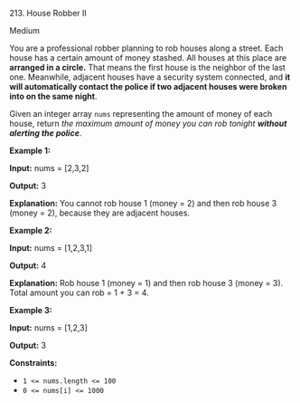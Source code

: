 213\. House Robber II

Medium

You are a professional robber planning to rob houses along a street. Each house has a certain amount of money stashed. All houses at this place are **arranged in a circle.** That means the first house is the neighbor of the last one. Meanwhile, adjacent houses have a security system connected, and **it will automatically contact the police if two adjacent houses were broken into on the same night**.

Given an integer array `nums` representing the amount of money of each house, return _the maximum amount of money you can rob tonight **without alerting the police**_.

**Example 1:**

**Input:** nums = \[2,3,2\]

**Output:** 3

**Explanation:** You cannot rob house 1 (money = 2) and then rob house 3 (money = 2), because they are adjacent houses. 

**Example 2:**

**Input:** nums = \[1,2,3,1\]

**Output:** 4

**Explanation:** Rob house 1 (money = 1) and then rob house 3 (money = 3). Total amount you can rob = 1 + 3 = 4. 

**Example 3:**

**Input:** nums = \[1,2,3\]

**Output:** 3 

**Constraints:**

*   `1 <= nums.length <= 100`
*   `0 <= nums[i] <= 1000`